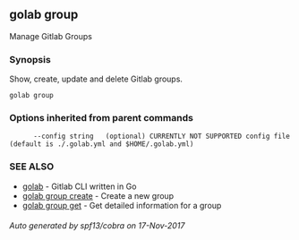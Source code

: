 ## golab group

Manage Gitlab Groups

### Synopsis


Show, create, update and delete Gitlab groups.

```
golab group
```

### Options inherited from parent commands

```
      --config string   (optional) CURRENTLY NOT SUPPORTED config file (default is ./.golab.yml and $HOME/.golab.yml)
```

### SEE ALSO
* [golab](golab.md)	 - Gitlab CLI written in Go
* [golab group create](golab_group_create.md)	 - Create a new group
* [golab group get](golab_group_get.md)	 - Get detailed information for a group

###### Auto generated by spf13/cobra on 17-Nov-2017
